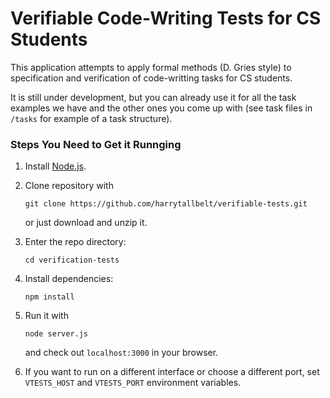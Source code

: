 # Verifiable Code-Writing Tests for CS Students
This application attempts to apply formal methods (D. Gries style)
to specification and verification of code-writting tasks for CS students.

It is still under development, but you can already use it
for all the task examples we have and the other ones you come up with
(see task files in `/tasks` for example of a task structure).

### Steps You Need to Get it Runnging
 1. Install [Node.js](nodejs.org).
 2. Clone repository with
 
    `git clone https://github.com/harrytallbelt/verifiable-tests.git`
    
    or just download and unzip it.
 3. Enter the repo directory:
    
    `cd verification-tests`
 
 4. Install dependencies:
    
    `npm install`
 
 5. Run it with
 
    `node server.js`
 
    and check out `localhost:3000` in your browser.

6. If you want to run on a different interface or choose a different port,
   set `VTESTS_HOST` and `VTESTS_PORT` environment variables.
